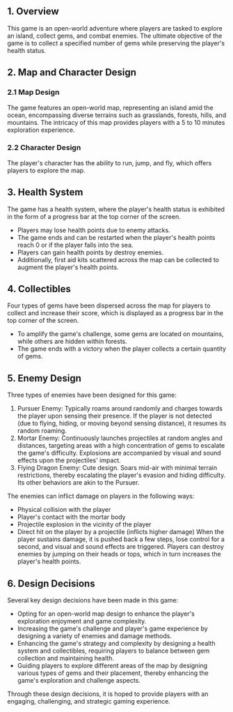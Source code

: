 ## 1. Overview

This game is an open-world adventure where players are tasked to explore an island, collect gems, and combat enemies. The ultimate objective of the game is to collect a specified number of gems while preserving the player's health status.

## 2. Map and Character Design

### 2.1 Map Design

The game features an open-world map, representing an island amid the ocean, encompassing diverse terrains such as grasslands, forests, hills, and mountains. The intricacy of this map provides players with a 5 to 10 minutes exploration experience.

### 2.2 Character Design

The player's character has the ability to run, jump, and fly, which offers players to explore the map.

## 3. Health System

The game has a health system, where the player's health status is exhibited in the form of a progress bar at the top corner of the screen.
- Players may lose health points due to enemy attacks.
- The game ends and can be restarted when the player's health points reach 0 or if the player falls into the sea.
- Players can gain health points by destroy enemies.
- Additionally, first aid kits scattered across the map can be collected to augment the player's health points.

## 4. Collectibles

Four types of gems have been dispersed across the map for players to collect and increase their score, which is displayed as a progress bar in the top corner of the screen.
- To amplify the game's challenge, some gems are located on mountains, while others are hidden within forests.
- The game ends with a victory when the player collects a certain quantity of gems.

## 5. Enemy Design

Three types of enemies have been designed for this game:

1. Pursuer Enemy: Typically roams around randomly and charges towards the player upon sensing their presence. If the player is not detected (due to flying, hiding, or moving beyond sensing distance), it resumes its random roaming.
2. Mortar Enemy: Continuously launches projectiles at random angles and distances, targeting areas with a high concentration of gems to escalate the game's difficulty. Explosions are accompanied by visual and sound effects upon the projectiles' impact.
3. Flying Dragon Enemy: Cute design. Soars mid-air with minimal terrain restrictions, thereby escalating the player's evasion and hiding difficulty. Its other behaviors are akin to the Pursuer.

The enemies can inflict damage on players in the following ways:
- Physical collision with the player
- Player's contact with the mortar body
- Projectile explosion in the vicinity of the player
- Direct hit on the player by a projectile (inflicts higher damage)
When the player sustains damage, it is pushed back a few steps, lose control for a second, and visual and sound effects are triggered.
Players can destroy enemies by jumping on their heads or tops, which in turn increases the player's health points.

## 6. Design Decisions

Several key design decisions have been made in this game:

- Opting for an open-world map design to enhance the player's exploration enjoyment and game complexity.
- Increasing the game's challenge and player's game experience by designing a variety of enemies and damage methods.
- Enhancing the game's strategy and complexity by designing a health system and collectibles, requiring players to balance between gem collection and maintaining health.
- Guiding players to explore different areas of the map by designing various types of gems and their placement, thereby enhancing the game's exploration and challenge aspects.

Through these design decisions, it is hoped to provide players with an engaging, challenging, and strategic gaming experience.
